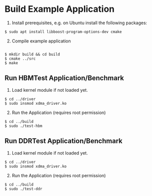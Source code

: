 
# Build Example Application
1. Install prerequisites, e.g. on Ubuntu install the following packages:
```
$ sudo apt install libboost-program-options-dev cmake
```
2. Compile example application
```

$ mkdir build && cd build
$ cmake ../src
$ make
```

## Run HBMTest Application/Benchmark
1. Load kernel module if not loaded yet.
```
$ cd ../driver
$ sudo insmod xdma_driver.ko
```
2. Run the Application (requires root permission)
```
$ cd ../build
$ sudo ./test-hbm
```

## Run DDRTest Application/Benchmark
1. Load kernel module if not loaded yet.
```
$ cd ../driver
$ sudo insmod xdma_driver.ko
```
2. Run the Application (requires root permission)
```
$ cd ../build
$ sudo ./test-ddr
```
